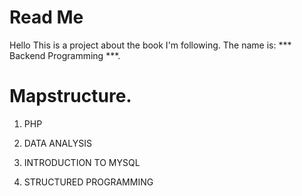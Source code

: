 # Read Me

Hello This is a project about the book I'm following.
The name is: *** Backend Programming ***.

# Mapstructure.

1. PHP

2. DATA ANALYSIS

3. INTRODUCTION TO MYSQL

4. STRUCTURED PROGRAMMING
